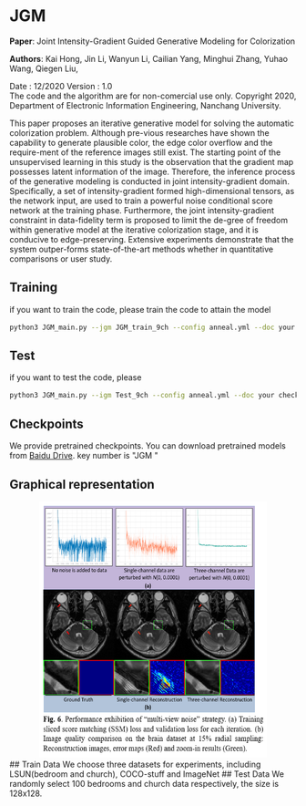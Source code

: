 # JGM

**Paper**: Joint Intensity-Gradient Guided Generative Modeling for Colorization

**Authors**: Kai Hong, Jin Li, Wanyun Li, Cailian Yang, Minghui Zhang, Yuhao Wang, Qiegen Liu,


Date : 12/2020
Version : 1.0   
The code and the algorithm are for non-comercial use only. 
Copyright 2020, Department of Electronic Information Engineering, Nanchang University.  

This paper proposes an iterative generative model for solving the automatic colorization problem. Although pre-vious researches have shown the capability to generate plausible color, the edge color overflow and the require-ment of the reference images still exist. The starting point of the unsupervised learning in this study is the observation that the gradient map possesses latent information of the image. Therefore, the inference process of the generative modeling is conducted in joint intensity-gradient domain. Specifically, a set of intensity-gradient formed high-dimensional tensors, as the network input, are used to train a powerful noise conditional score network at the training phase. Furthermore, the joint intensity-gradient constraint in data-fidelity term is proposed to limit the de-gree of freedom within generative model at the iterative colorization stage, and it is conducive to edge-preserving. Extensive experiments demonstrate that the system outper-forms state-of-the-art methods whether in quantitative comparisons or user study.
## Training
if you want to train the code, please train the code to attain the model

```bash 
python3 JGM_main.py --jgm JGM_train_9ch --config anneal.yml --doc your save path
```

## Test
if you want to test the code, please 

```bash 
python3 JGM_main.py --igm Test_9ch --config anneal.yml --doc your checkpoint --test --image_folder your save path
```


## Checkpoints
We provide pretrained checkpoints. You can download pretrained models from [Baidu Drive](https://pan.baidu.com/s/1do-Y-13E7NWK2mkE9K912w). 
key number is "JGM " 
## Graphical representation
 <div align="center"><img src="https://github.com/yqx7150/HGGDP/blob/master/hggdp_rec/sample/fig6.png" width = "400" height = "450">  </div>
## Train Data
We choose three datasets for experiments, including LSUN(bedroom and church), COCO-stuff and ImageNet 
## Test Data
We randomly select 100 bedrooms and church data respectively, the size is 128x128.

